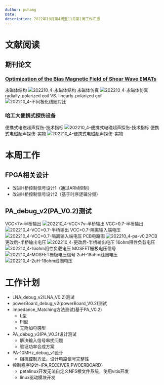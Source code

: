 ```yaml
---
Author: puhang
Date:
description: 2022年10月第4周至11月第1周工作汇报
---
```

# 文献阅读
## 期刊论文
### [Optimization of the Bias Magnetic Field of Shear Wave EMATs](https://pan.baidu.com/s/1_wG0HeE9woE5uOgvwforrg?pwd=7bin)
永磁体结构
![202210_4-永磁体结构](https://gcore.jsdelivr.net/gh/puhang/picBed-01/weeklyReports/202210_4-永磁体结构.png)
永磁体仿真
![202210_4-永磁体仿真](https://gcore.jsdelivr.net/gh/puhang/picBed-01/weeklyReports/202210_4-永磁体仿真.png)
radially-polarized coil VS. linearly-polarized coil
![202210_4-不同极化线圈对比](https://gcore.jsdelivr.net/gh/puhang/picBed-01/weeklyReports/202210_4-不同极化线圈对比.png)

### 哈工大便携式探伤设备
便携式电磁超声探伤-技术指标
![202210_4-便携式电磁超声探伤-技术指标](https://gcore.jsdelivr.net/gh/puhang/picBed-01/weeklyReports/202210_4-便携式电磁超声探伤-技术指标.png)
便携式电磁超声探伤-实物
![202210_4-便携式电磁超声探伤-实物](https://gcore.jsdelivr.net/gh/puhang/picBed-01/weeklyReports/202210_4-便携式电磁超声探伤-实物.png)
# 本周工作
## FPGA相关设计
- 改进H桥控制信号设计1（通过ARM控制）
- 改进H桥控制信号设计2（基于时序逻辑分频）
## PA_debug_v2(PA_V0.2)测试
VCC<7v-半桥输出
![202210_4-VCC<7v-半桥输出](https://gcore.jsdelivr.net/gh/puhang/picBed-01/weeklyReports/202210_4-VCC<7v-半桥输出.PNG)
VCC>0.7-半桥输出
![202210_4-VCC>0.7-半桥输出](https://gcore.jsdelivr.net/gh/puhang/picBed-01/weeklyReports/202210_4-VCC>0.7-半桥输出.PNG)
VCC>0.7-隔离输入端电压
![202210_4-VCC>0.7-隔离输入端电压](https://gcore.jsdelivr.net/gh/puhang/picBed-01/weeklyReports/202210_4-VCC>0.7-隔离输入端电压.PNG)
PCB电路图
![202210_4-pa-v0.2PCB](https://gcore.jsdelivr.net/gh/puhang/picBed-01/weeklyReports/202210_4-pa-v0.2PCB.png)
更改后-半桥输出电压
![202210_4-更改后-半桥输出电压](https://gcore.jsdelivr.net/gh/puhang/picBed-01/weeklyReports/202210_4-更改后-半桥输出电压.PNG)
16ohm阻性负载电压
![202210_4-16ohm阻性负载电压](https://gcore.jsdelivr.net/gh/puhang/picBed-01/weeklyReports/202210_4-16ohm阻性负载电压.PNG)
MOSFET栅极电压信号
![202210_4-MOSFET栅极电压信号](https://gcore.jsdelivr.net/gh/puhang/picBed-01/weeklyReports/202210_4-MOSFET栅极电压信号.PNG)
2uH-18ohm线圈电压
![202210_4-2uH-18ohm线圈电压](https://gcore.jsdelivr.net/gh/puhang/picBed-01/weeklyReports/202210_4-2uH-18ohm线圈电压.PNG)


# 工作计划
- LNA_debug_v2(LNA_V0.2)测试
- powerBoard_debug_v2(powerBoard_V0.2)测试
- Impedance_Matching方法测试(基于PA_V0.2)
  - L型
  - PI型
  - 无附加电感型
- PA_debug_v3(PA_V0.3)设计测试
  - 解决输入信号串扰问题
  - 验证功率合成方案
- PA-10MHz_debug_v1设计
  - 阻抗控制方法，设计电路信号完整性
- 控制程序设计-(PA,RECEIVER,PWOERBOARD)
  - petalinux开发无法自定义NFS根文件系统，使用vitis开发
  - linux驱动模块开发
